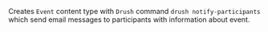 Creates `Event` content type with `Drush` command `drush notify-participants` which send email messages to participants with information about event.

